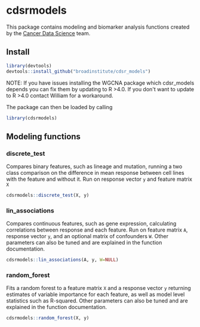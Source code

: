 cdsrmodels
================

This package contains modeling and biomarker analysis functions
created by the [Cancer Data Science](http://cancerdatascience.org/) team.

## Install

``` r
library(devtools)
devtools::install_github("broadinstitute/cdsr_models")
```
NOTE: If you have issues installing the WGCNA package which cdsr_models depends you can fix them by updating to R >4.0. If you don't want to update to R >4.0 contact William for a workaround.

The package can then be loaded by calling

``` r
library(cdsrmodels)
```

## Modeling functions

### discrete\_test

Compares binary features, such as lineage and mutation, running a two class
comparison on the difference in mean response between cell lines with the
feature and without it. Run on response vector `y` and feature matrix `X`

``` r
cdsrmodels::discrete_test(X, y)
```

### lin\_associations

Compares continuous features, such as gene expression, calculating
correlations between response and each feature. Run on feature matrix
`A`, response vector `y`, and an optional matrix of confounders `W`.
Other parameters can also be tuned and are explained in the function
documentation.

``` r
cdsrmodels::lin_associations(A, y, W=NULL)
```

### random\_forest

Fits a random forest to a feature matrix `X` and a response vector `y`
returning estimates of variable importance for each feature, as well as
model level statistics such as R-squared. Other parameters can also be
tuned and are explained in the function documentation.

``` r
cdsrmodels::random_forest(X, y)
```
